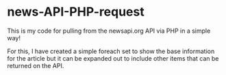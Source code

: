 # news-API-PHP-request
This is my code for pulling from the newsapi.org API via PHP in a simple way!


For this, I have created a simple foreach set to show the base information for the article but it can be expanded out to include other items that can be returned on the API.   

